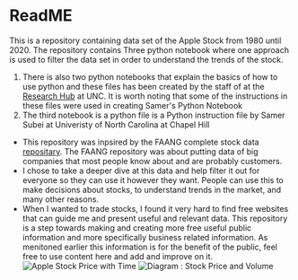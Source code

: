 # ReadME 
This is a repository containing data set of the Apple Stock from 1980 until 2020. 
The repository contains Three python notebook where one approach is used to filter the data set in order to understand the trends of the stock. 
1. There is also two python notebooks that explain the basics of how to use python and these files has been created by the staff of at the [Research Hub](https://library.unc.edu/hub/) at UNC. It is worth noting that some of the instructions in these files were used in creating Samer's Python Notebook
2. The third notebook is a python file is a Python instruction file by Samer Subei at Univeristy of North Carolina at Chapel Hill
- This repository was inpsired by the FAANG complete stock data [repositary](https://www.kaggle.com/datasets/aayushmishra1512/faang-complete-stock-data?resource=download). The FAANG repository was about putting data of big companies that most people know about and are probably customers.
- I chose to take a deeper dive at this data and help filter it out for everyone so they can use it however they want. People can use this to make decisions about stocks, to understand trends in the market, and many other reasons.
- When I wanted to trade stocks, I found it very hard to find free websites that can guide me and present useful and relevant data. This repository is a step towards making and creating more free useful public information and more specifically business related information.
As menitoned earlier this information is for the benefit of the public, feel free to use content here and add and improve on it. 
![Apple Stock Price with Time](https://user-images.githubusercontent.com/118204102/203100055-72488426-5474-4ac5-9e6b-54b0d987939d.jpeg)
![Diagram : Stock Price and Volume](https://user-images.githubusercontent.com/118204102/203100199-0fc0b6c8-9a3f-4058-952b-d780ed1dcbd7.png)
